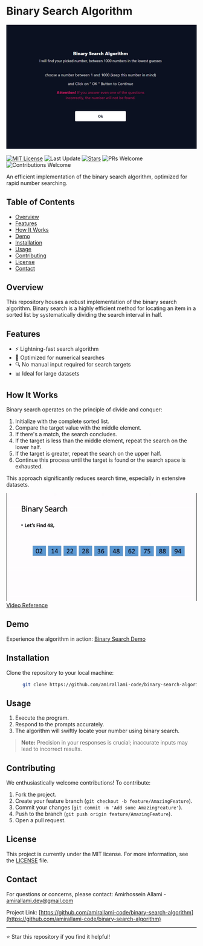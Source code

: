 # Binary Search Algorithm

![Binary Search Demo](images/demo.jpg)

[![MIT License](https://img.shields.io/badge/License-MIT-blue)](https://opensource.org/licenses/MIT)
![Last Update](https://img.shields.io/github/last-commit/amirallami-code/binary-search-algorithm?style=flat&color=blue)
[![Stars](https://img.shields.io/github/stars/amirallami-code/binary-search-algorithm?style=flat&color=yellow)](https://github.com/amirallami-code/binary-search-algorithm/)
![PRs Welcome](https://img.shields.io/badge/PRs-welcome-brightgreen)
![Contributions Welcome](https://img.shields.io/badge/Contributions-welcome-brightgreen)

An efficient implementation of the binary search algorithm, optimized for rapid number searching.

## Table of Contents

- [Overview](#overview)
- [Features](#features)
- [How It Works](#how-it-works)
- [Demo](#demo)
- [Installation](#installation)
- [Usage](#usage)
- [Contributing](#contributing)
- [License](#license)
- [Contact](#contact)

## Overview

This repository houses a robust implementation of the binary search algorithm. Binary search is a highly efficient method for locating an item in a sorted list by systematically dividing the search interval in half.

## Features

- ⚡ Lightning-fast search algorithm
- 🔢 Optimized for numerical searches
- 🔍 No manual input required for search targets
- 📊 Ideal for large datasets

## How It Works

Binary search operates on the principle of divide and conquer:

1. Initialize with the complete sorted list.
2. Compare the target value with the middle element.
3. If there's a match, the search concludes.
4. If the target is less than the middle element, repeat the search on the lower half.
5. If the target is greater, repeat the search on the upper half.
6. Continue this process until the target is found or the search space is exhausted.

This approach significantly reduces search time, especially in extensive datasets.

![Binary Search Algorithm](assets/binary-search-algorithm.gif)
[Video Reference](https://youtu.be/DRsJ8sA9xzc?si=JPRl0YHB3JSCaS_A)



## Demo

Experience the algorithm in action: [Binary Search Demo](https://binary-search-algorithm.vercel.app)

## Installation 

Clone the repository to your local machine: 
```bash 
      git clone https://github.com/amirallami-code/binary-search-algorithm.git cd binary-search-algorithm
```

## Usage

1. Execute the program.
2. Respond to the prompts accurately.
3. The algorithm will swiftly locate your number using binary search.

>**Note:** Precision in your responses is crucial; inaccurate inputs may lead to incorrect results.

## Contributing

We enthusiastically welcome contributions! To contribute:

1. Fork the project.
2. Create your feature branch (`git checkout -b feature/AmazingFeature`).
3. Commit your changes (`git commit -m 'Add some AmazingFeature'`).
4. Push to the branch (`git push origin feature/AmazingFeature`).
5. Open a pull request.

## License

This project is currently under the MIT license. For more information, see the [LICENSE](LICENSE) file.

## Contact

For questions or concerns, please contact:
Amirhossein Allami - [amirallami.dev@gmail.com](mailto:amirallami.dev@gmail.com)

Project Link: [https://github.com/amirallami-code/binary-search-algorithm](https://github.com/amirallami-code/binary-search-algorithm)

---

⭐ Star this repository if you find it helpful!
